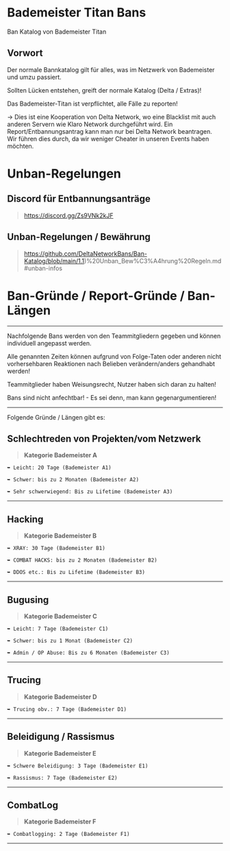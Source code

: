 # Bademeister Titan Bans
Ban Katalog von Bademeister Titan

## Vorwort

Der normale Bannkatalog gilt für alles, was im Netzwerk von Bademeister und umzu passiert.

Sollten Lücken entstehen, greift der normale Katalog (Delta / Extras)!

Das Bademeister-Titan ist verpflichtet, alle Fälle zu reporten!

-> Dies ist eine Kooperation von Delta Network, wo eine Blacklist mit auch anderen Servern wie Klaro Network durchgeführt wird.
Ein Report/Entbannungsantrag kann man nur bei Delta Network beantragen. Wir führen dies durch, da wir weniger Cheater in unseren Events haben möchten.

# Unban-Regelungen

## Discord für Entbannungsanträge
> https://discord.gg/Zs9VNk2kJF

## Unban-Regelungen / Bewährung
> https://github.com/DeltaNetworkBans/Ban-Katalog/blob/main/1.1)%20Unban_Bew%C3%A4hrung%20Regeln.md#unban-infos 


# Ban-Gründe / Report-Gründe / Ban-Längen
----------------------------------------------------------

Nachfolgende Bans werden von den Teammitgliedern gegeben und können individuell angepasst werden.

Alle genannten Zeiten können aufgrund von Folge-Taten oder anderen nicht vorhersehbaren Reaktionen nach Belieben verändern/anders gehandhabt werden!

Teammitglieder haben Weisungsrecht, Nutzer haben sich daran zu halten!

Bans sind nicht anfechtbar! - Es sei denn, man kann gegenargumentieren!

----------------------------------------------------------

Folgende Gründe / Längen gibt es:

## Schlechtreden von Projekten/vom Netzwerk
> **Kategorie Bademeister A**
```
➥ Leicht: 20 Tage (Bademeister A1)

➥ Schwer: bis zu 2 Monaten (Bademeister A2)

➥ Sehr schwerwiegend: Bis zu Lifetime (Bademeister A3)
```
----------------------------------------------------------

## Hacking
> **Kategorie Bademeister B**
```
➥ XRAY: 30 Tage (Bademeister B1)

➥ COMBAT HACKS: bis zu 2 Monaten (Bademeister B2)

➥ DDOS etc.: Bis zu Lifetime (Bademeister B3)
```
----------------------------------------------------------

## Bugusing
> **Kategorie Bademeister C**
```
➥ Leicht: 7 Tage (Bademeister C1)

➥ Schwer: bis zu 1 Monat (Bademeister C2)

➥ Admin / OP Abuse: Bis zu 6 Monaten (Bademeister C3)
```
----------------------------------------------------------

## Trucing
> **Kategorie Bademeister D**
```
➥ Trucing obv.: 7 Tage (Bademeister D1)

```
----------------------------------------------------------

## Beleidigung / Rassismus
> **Kategorie Bademeister E**
```
➥ Schwere Beleidigung: 3 Tage (Bademeister E1)

➥ Rassismus: 7 Tage (Bademeister E2)

```
----------------------------------------------------------

## CombatLog
> **Kategorie Bademeister F**
```
➥ Combatlogging: 2 Tage (Bademeister F1)

```
----------------------------------------------------------
